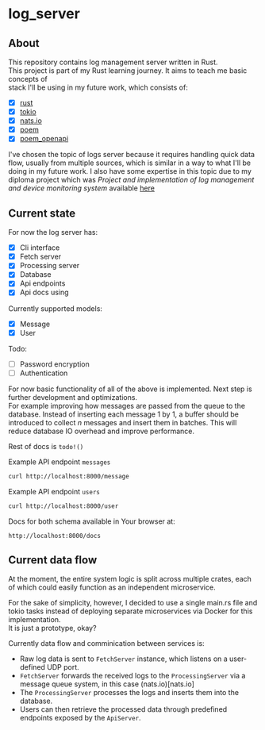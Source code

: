 # log_server

## About

This repository contains log management server written in Rust.\
This project is part of my Rust learning journey. It aims to teach me basic concepts of\
stack I'll be using in my future work, which consists of:
* [x] [rust](https://doc.rust-lang.org/book/)
* [x] [tokio](https://docs.rs/tokio/latest/tokio/)
* [x] [nats.io](https://nats.io)
* [x] [poem](https://docs.rs/poem/latest/poem/)
* [x] [poem_openapi](https://docs.rs/poem-openapi/latest/poem_openapi/)

I've chosen the topic of logs server because it requires handling quick data flow, usually from multiple sources, which is similar in a way to what I'll be doing in my future work. I also have some expertise in this topic due to my diploma project which was *Project and implementation of log management and device monitoring system* available [here](https://github.com/koloiyolo/engineering_thesis_django)

## Current state

For now the log server has:
* [x] Cli interface
* [x] Fetch server
* [x] Processing server
* [x] Database
* [x] Api endpoints
* [x] Api docs using

Currently supported models:
* [x] Message
* [x] User

Todo:
* [ ] Password encryption
* [ ] Authentication

For now basic functionality of all of the above is implemented. Next step is further development and optimizations.\
For example improving how messages are passed from the queue to the database. Instead of inserting each message 1 by 1, a buffer should be introduced to collect *n* messages and insert them in batches. This will reduce database IO overhead and improve performance.

Rest of docs is `todo!()`

Example API endpoint `messages`
```bash
curl http://localhost:8000/message
```
Example API endpoint `users`
```bash
curl http://localhost:8000/user
```

Docs for both schema available in Your browser at:
```
http://localhost:8000/docs
```

## Current data flow
At the moment, the entire system logic is split across multiple crates, each of which could easily function as an independent microservice.

For the sake of simplicity, however, I decided to use a single main.rs file and tokio tasks instead of deploying separate microservices via Docker for this implementation.\
It is just a prototype, okay?

Currently data flow and comminication between services is:
* Raw log data is sent to `FetchServer` instance, which listens on a user-defined UDP port.
* `FetchServer` forwards the received logs to the `ProcessingServer` via a message queue system, in this case (nats.io)[nats.io]
* The `ProcessingServer` processes the logs and inserts them into the database.
* Users can then retrieve the processed data through predefined endpoints exposed by the `ApiServer`.
